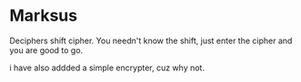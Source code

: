 # Marksus
Deciphers shift cipher.
You needn't know the shift, just enter the cipher and you are good to go. 

i have also addded a simple encrypter, cuz why not. 
